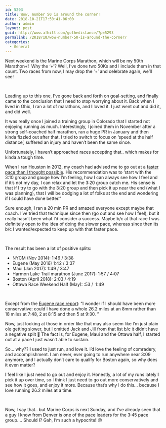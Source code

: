 ```yaml
---
id: 5293
title: Wow, number 50 is around the corner!
date: 2018-10-21T17:50:41-06:00
author: admin
layout: post
guid: http://www.afhill.com/gothedistance/?p=5293
permalink: /2018/10/wow-number-50-is-around-the-corner/
categories:
  - General
---
```

Next weekend is the Marine Corps Marathon, which will be my 50th Marathon+!  Why the &#8216;+&#8217;? Well, I&#8217;ve done two 50Ks and I include them in that count. Two races from now, I may drop the &#8216;+&#8217; and celebrate again, we&#8217;ll see!

&nbsp;

Leading up to this one, I&#8217;ve gone back and forth on goal-setting, and finally came to the conclusion that I need to stop worrying about it. Back when I lived in Ohio, I ran a lot of marathons, and I loved it. I just went out and did it, and did well.

It was really once I joined a training group in Colorado that I started not enjoying running as much. Interestingly, I joined them in November after a strong self-coached half marathon, ran a huge PR in January and then kinda fizzled out after that. I tried to switch to focus on &#8216;speed at the half distance&#8217;, suffered an injury and haven&#8217;t been the same since.

Unfortunately, I haven&#8217;t approached races accepting that.. which makes for kinda a tough time.

When I ran Houston in 2012, my coach had advised me to go out at a [faster pace than I thought possible](http://www.afhill.com/gothedistance/2012/01/houston-marathon-plan/). His recommendation was to &#8216;start with the 3:10 group and gauge how I’m feeling, how I can always see how I feel and if it’s not my day, I can relax and let the 3:20 group catch me. His sense is that if I try to go with the 3:20 group and then pick it up near the end (what I was planning), that I will be dodging a lot of folks at the end and wondering if I could have done better.&#8221;

Sure enough, I ran a 20 min PR and amazed everyone except maybe that coach. I&#8217;ve tried that technique since then (go out and see how I feel), but it really hasn&#8217;t been what I&#8217;d consider a success. Maybe b/c at that race I was definitely open to the idea of doing the slower pace, whereas since then its b/c I wanted/expected to keep up with that faster pace.

&nbsp;

The result has been a lot of positive splits:

  * NYCM (Nov 2014): 1:46 / 3:38
  * Eugene (May 2016) 1:42 / 3:37
  * Maui (Jan 2017): 1:49 / 3:47
  * Harmon Lake Trail marathon (June 2017): 1:57 / 4:07
  * Boston (April 2018): 2:03 / 4:19
  * Ottawa Race Weekend Half (May): :53 /  1:49

&nbsp;

Except from the [Eugene race report](http://www.afhill.com/gothedistance/2016/05/eugene-marathon-race-report/): &#8220;I wonder if I should have been more conservative: could I have done a whole 26.2 miles at an 8mm rather than 18 miles at 7:48, 2 at 8:15 and then 5 at 9:30. &#8221;

Now, just looking at those in order like that may also seem like I&#8217;m just plain ole getting slower, but I omitted Jack and Jill from that list b/c it didn&#8217;t have a negative split 🙂 The fact is, for Eugene, Maui and the Ottawa half, I started out at a pace I just wasn&#8217;t able to sustain.

So&#8230; why?? I used to just run, and love it. I&#8217;d love the feeling of comradery, and accomplishment. I am never, ever going to run anywhere near 3:09 anymore, and I actually don&#8217;t care to qualify for Boston again, so why does it even matter?

I feel like I just need to go out and enjoy it. Honestly, a lot of my runs lately I pick it up over time, so I think I just need to go out more conservatively and see how it goes, and enjoy it more. Because that&#8217;s why I do this&#8230; because I love running 26.2 miles at a time.

&nbsp;

Now, I say that.. but Marine Corps is next Sunday, and I&#8217;ve already seen that a guy I know from Denver is one of the pace leaders for the 3:45 pace group&#8230;. Should I? Gah, I&#8217;m such a hypocrite! 😛

&nbsp;

&nbsp;